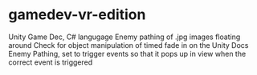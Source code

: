 # gamedev-vr-edition
Unity Game Dec, C# langugage
Enemy pathing of .jpg images floating around
Check for object manipulation of timed fade in on the Unity Docs
Enemy Pathing, set to trigger events so that it pops up in view when the correct event is triggered
